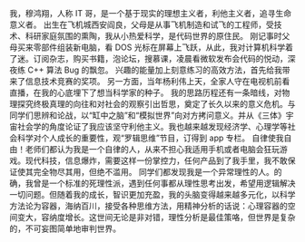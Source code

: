 我，穆鸿翔，人称 IT 哥，是一个基于现实的理想主义者，利他主义者，追寻生命意义者。
出生在飞机城西安阎良，父母是从事飞机制造和试飞的工程师，受技术、科研家庭氛围的熏陶，我从小热爱科学，是代码世界的原住民。
刚记事时父母买来零部件组装新电脑，看 DOS 光标在屏幕上飞跃，从此，我对计算机科学着了迷。订阅杂志，购买书籍，泡论坛，搜慕课，凌晨看微软发布会代码的悦动，深夜练 C++ 算法 Bug 的飘忽。
兴趣的能量加上刻意练习的高效方法，首先给我带来了信息技术竞赛的奖项。
另一方面，当年杨利伟上天，全家人守在电视机前看直播，在我的心底埋下了想当科学家的种子。
我的思路历程还有一条暗线，对物理探究终极真理的向往和对社会的观察引出哲思，奠定了长久以来的意义危机。与同学们思辨和论战，以“缸中之脑”和“模拟世界”向对方拷问意义。并从《三体》宇宙社会学的角度论证了我应该坚守利他主义。我也越来越发现经济学、心理学等社会科学对个人成长的重要性，观“罗辑思维”节目，订得到 app 专栏。
自律使我自由！老师们都认为我是一个自律的人，从来不担心我适用手机或者电脑会狂玩游戏。现代科技，信息爆炸，需要这样一份掌控力，任何产品到了我手里，我不敢保证使其完全物尽其用，但绝不滥用。
同学们都发现我是一个异常理性的人。的确，我曾是一个标准的死理性派，遇到任何事都从理性思考出发，希望用逻辑解决一切问题。但随着我的成长，智识更加充盈，我的头脑变得越来越多元化，以科学方法论为容器，海纳百川，接受各种思维方法，用精神分析的话说：心理容器的空间变大，容纳度增长。这世间无论是非对错，理性分析是最佳策咯，但世界是复杂的，不可妄图简单地审判世界。
